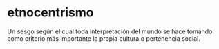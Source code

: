 # etnocentrismo
Un sesgo según el cual toda interpretación del mundo se hace tomando como criterio más importante la propia cultura o pertenencia social.
